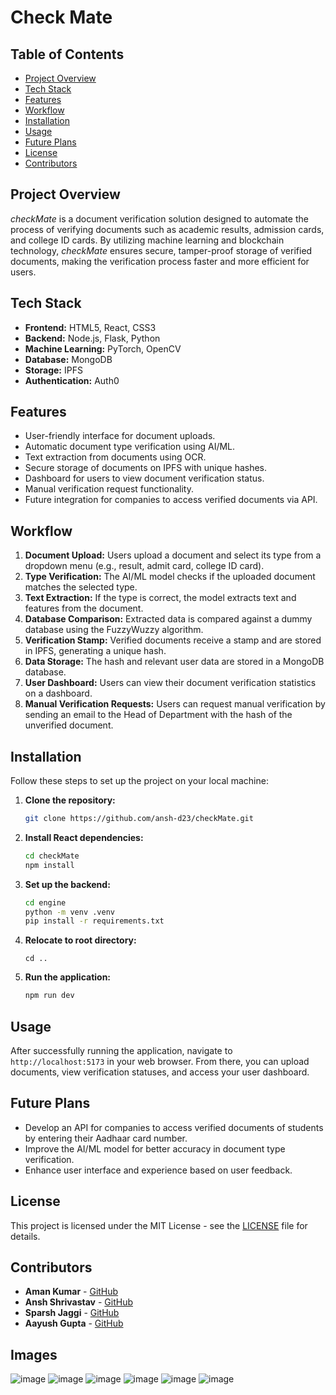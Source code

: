 
# Check Mate

## Table of Contents
- [Project Overview](#project-overview)
- [Tech Stack](#tech-stack)
- [Features](#features)
- [Workflow](#workflow)
- [Installation](#installation)
- [Usage](#usage)
- [Future Plans](#future-plans)
- [License](#license)
- [Contributors](#contributors)


## Project Overview
*checkMate* is a document verification solution designed to automate the process of verifying documents such as academic results, admission cards, and college ID cards. By utilizing machine learning and blockchain technology, *checkMate* ensures secure, tamper-proof storage of verified documents, making the verification process faster and more efficient for users.

## Tech Stack
- **Frontend:** HTML5, React, CSS3
- **Backend:** Node.js, Flask, Python
- **Machine Learning:** PyTorch, OpenCV
- **Database:** MongoDB
- **Storage:** IPFS
- **Authentication:** Auth0

## Features
- User-friendly interface for document uploads.
- Automatic document type verification using AI/ML.
- Text extraction from documents using OCR.
- Secure storage of documents on IPFS with unique hashes.
- Dashboard for users to view document verification status.
- Manual verification request functionality.
- Future integration for companies to access verified documents via API.

## Workflow
1. **Document Upload:** Users upload a document and select its type from a dropdown menu (e.g., result, admit card, college ID card).
2. **Type Verification:** The AI/ML model checks if the uploaded document matches the selected type.
3. **Text Extraction:** If the type is correct, the model extracts text and features from the document.
4. **Database Comparison:** Extracted data is compared against a dummy database using the FuzzyWuzzy algorithm.
5. **Verification Stamp:** Verified documents receive a stamp and are stored in IPFS, generating a unique hash.
6. **Data Storage:** The hash and relevant user data are stored in a MongoDB database.
7. **User Dashboard:** Users can view their document verification statistics on a dashboard.
8. **Manual Verification Requests:** Users can request manual verification by sending an email to the Head of Department with the hash of the unverified document.

## Installation
Follow these steps to set up the project on your local machine:

1. **Clone the repository:**
   ```bash
   git clone https://github.com/ansh-d23/checkMate.git
   ```

2. **Install React dependencies:**
   ```bash
   cd checkMate
   npm install
   ```

3. **Set up the backend:**
   ```bash
   cd engine
   python -m venv .venv
   pip install -r requirements.txt
   ```

4. **Relocate to root directory:**
   ```
   cd ..
   ```

5. **Run the application:**
   ```bash
   npm run dev
   ```

## Usage
After successfully running the application, navigate to `http://localhost:5173` in your web browser. From there, you can upload documents, view verification statuses, and access your user dashboard.

## Future Plans
- Develop an API for companies to access verified documents of students by entering their Aadhaar card number.
- Improve the AI/ML model for better accuracy in document type verification.
- Enhance user interface and experience based on user feedback.

## License
This project is licensed under the MIT License - see the [LICENSE](LICENSE) file for details.

## Contributors
- **Aman Kumar** - [GitHub](https://github.com/trulyaman25)
- **Ansh Shrivastav** - [GitHub](https://github.com/ansh-d23)
- **Sparsh Jaggi** - [GitHub](https://github.com/sparshjaggi07)
- **Aayush Gupta** - [GitHub](https://github.com/aayush2761)

## Images
  ![image](./src/assets/readme/1.png)
  ![image](./src/assets/readme/2.png)
  ![image](./src/assets/readme/3.png)
  ![image](./src/assets/readme/4.png)
  ![image](./src/assets/readme/5.png)
  ![image](./src/assets/readme/6.png)